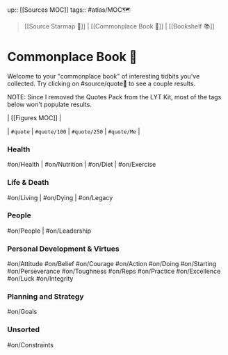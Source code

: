 up:: [[Sources MOC]]
tags:: #atlas/MOC🗺 

> [[Source Starmap 🔭]] | [[Commonplace Book 📖]] | [[Bookshelf 📚]]

# Commonplace Book 📖
Welcome to your "commonplace book" of interesting tidbits you've collected. Try clicking on #source/quote💬 to see a couple results. 

NOTE: Since I removed the Quotes Pack from the LYT Kit, most of the tags below won't populate results. 

| [[Figures MOC]] | 

| `#quote` | `#quote/100` | `#quote/250` | `#quote/Me` |

### Health
#on/Health | #on/Nutrition | #on/Diet | #on/Exercise

### Life & Death
#on/Living | #on/Dying | #on/Legacy

### People
#on/People | #on/Leadership

### Personal Development & Virtues
#on/Attitude #on/Belief #on/Courage
#on/Action #on/Doing #on/Starting
#on/Perseverance #on/Toughness
#on/Reps #on/Practice #on/Excellence #on/Luck
#on/Integrity

### Planning and Strategy
#on/Goals

### Unsorted
#on/Constraints 